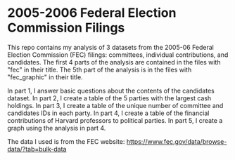 # 2005-2006 Federal Election Commission Filings

This repo contains my analysis of 3 datasets from the 2005-06 Federal Election Commission (FEC) filings: committees, individual contributions, and candidates. The first 4 parts of the analysis are contained in the files with "fec" in their title. The 5th part of the analysis is in the files with "fec_graphic" in their title. 

In part 1, I answer basic questions about the contents of the candidates dataset. In part 2, I create a table of the 5 parties with the largest cash holdings. In part 3, I create a table of the unique number of committee and candidates IDs in each party. In part 4, I create a table of the financial contributions of Harvard professors to political parties. In part 5, I create a graph using the analysis in part 4. 

The data I used is from the FEC website: https://www.fec.gov/data/browse-data/?tab=bulk-data
